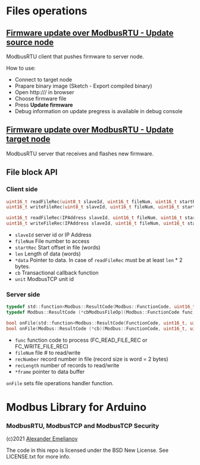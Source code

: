 # Files operations

## [Firmware update over ModbusRTU - Update source node](FW-Update-Source/FW-Update-Source.ino)

ModbusRTU client that pushes firmware to server node.

How to use:
* Connect to target node
* Prapare binary image (Sketch - Export compiled binary)
* Open http://<ESP-address>/ in browser
* Choose firmware file
* Press **Update firmware**
* Debug information on update pregress is available in debug console 

## [Firmware update over ModbusRTU - Update target node](FW-Update-Source/FW-Update-Source.ino)

ModbusRTU server that receives and flashes new firmware.

## File block API

### Client side

```c
uint16_t readFileRec(uint8_t slaveId, uint16_t fileNum, uint16_t startRec, uint16_t len, uint8_t* data, cbTransaction cb);
uint16_t writeFileRec(uint8_t slaveId, uint16_t fileNum, uint16_t startRec, uint16_t len, uint8_t* data, cbTransaction cb);

uint16_t readFileRec(IPAddress slaveId, uint16_t fileNum, uint16_t startRec, uint16_t len, uint8_t* data, cbTransaction cb, uint8_t unit);
uint16_t writeFileRec(IPAddress slaveId, uint16_t fileNum, uint16_t startRec, uint16_t len, uint8_t* data, cbTransaction cb, uint8_t unit);
```

- `slaveId` server id or IP Address
- `fileNum` File number to access
- `startRec`    Start offset in file (words)
- `len` Length of data (words)
- `*data`   Pointer to data. In case of `readFileRec` must be at least `len` * 2 bytes.
- `cb`  Transactional callback function
- `unit`    ModbusTCP unit id

### Server side

```c
typedef std::function<Modbus::ResultCode(Modbus::FunctionCode, uint16_t, uint16_t, uint16_t, uint8_t*)> cbModbusFileOp; // ST:
typedef Modbus::ResultCode (*cbModbusFileOp)(Modbus::FunctionCode func, uint16_t fileNum, uint16_t recNumber, uint16_t recLength, uint8_t* frame); // no-STL

bool onFile(std::function<Modbus::ResultCode(FunctionCode, uint16_t, uint16_t, uint16_t, uint8_t*)>); // STL
bool onFile(Modbus::ResultCode (*cb)(Modbus::FunctionCode, uint16_t, uint16_t, uint16_t, uint8_t*)); // no-STL
```

- `func` function code to process (FC_READ_FILE_REC or FC_WRITE_FILE_REC)
- `fileNum` file # to read/write
- `recNumber` record number in file (record size is word = 2 bytes)
- `recLength` number of records to read/write
- `*frame` pointer to data buffer

`onFile` sets file operations handler function. 

# Modbus Library for Arduino
### ModbusRTU, ModbusTCP and ModbusTCP Security

(c)2021 [Alexander Emelianov](mailto:a.m.emelianov@gmail.com)

The code in this repo is licensed under the BSD New License. See LICENSE.txt for more info.
